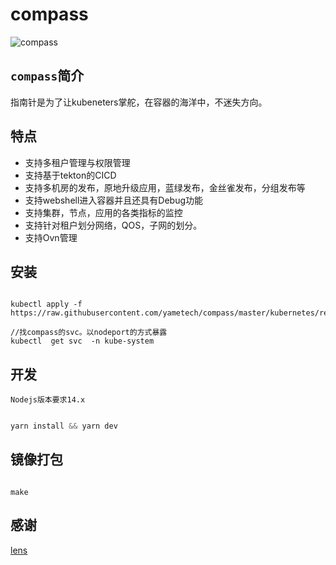 # compass
![compass](https://github.com/yametech/compass/workflows/compass/badge.svg)


##  `compass`简介

 指南针是为了让kubeneters掌舵，在容器的海洋中，不迷失方向。


## 特点

- 支持多租户管理与权限管理
- 支持基于tekton的CICD
- 支持多机房的发布，原地升级应用，蓝绿发布，金丝雀发布，分组发布等
- 支持webshell进入容器并且还具有Debug功能
- 支持集群，节点，应用的各类指标的监控
- 支持针对租户划分网络，QOS，子网的划分。
- 支持Ovn管理


## 安装

```shell

kubectl apply -f https://raw.githubusercontent.com/yametech/compass/master/kubernetes/release.yml

//找compass的svc。以nodeport的方式暴露
kubectl  get svc  -n kube-system

```


## 开发

`Nodejs版本要求14.x`

``` js

yarn install && yarn dev


```

## 镜像打包

``` shell

make

```


## 感谢

[lens](https://github.com/lensapp/lens)
